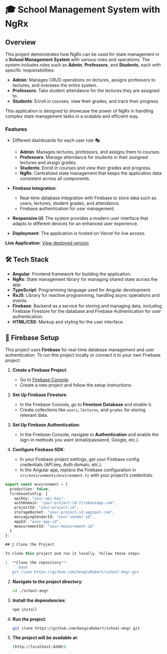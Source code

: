 # 🎓 School Management System with NgRx

## Overview

This project demonstrates how NgRx can be used for state management in a **School Management System** with various roles and operations. The system includes roles such as **Admin**, **Professors**, and **Students**, each with specific responsibilities:

- **Admin**: Manages CRUD operations on lectures, assigns professors to lectures, and oversees the entire system.
- **Professors**: Take student attendance for the lectures they are assigned to.
- **Students**: Enroll in courses, view their grades, and track their progress.

This application is designed to showcase the power of NgRx in handling complex state management tasks in a scalable and efficient way.

### Features
- Different dashboards for each user role 🎭:
  - **Admin**: Manages lectures, professors, and assigns them to courses.
  - **Professors**: Manage attendance for students in their assigned lectures and assign grades.
  - **Students**: Enroll in courses and view their grades and progress.
  - **NgRx**: Centralized state management that keeps the application data consistent across all components.
  
- **Firebase Integration**:
  - Real-time database integration with Firebase to store data such as users, lectures, student grades, and attendance.
  - Firebase authentication for user management.

- **Responsive UI**: The system provides a modern user interface that adapts to different devices for an enhanced user experience.

- **Deployment**: The application is hosted on Vercel for live access.

**Live Application**: [View deployed version](https://school-mngr-lovat.vercel.app/)

## 🛠️ Tech Stack
- **Angular**: Frontend framework for building the application.
- **NgRx**: State management library for managing shared state across the app.
- **TypeScript**: Programming language used for Angular development.
- **RxJS**: Library for reactive programming, handling async operations and events.
- **Firebase**: Backend as a service for storing and managing data, including Firebase Firestore for the database and Firebase Authentication for user authentication.
- **HTML/CSS**: Markup and styling for the user interface.

## 🔧 Firebase Setup

This project uses **Firebase** for real-time database management and user authentication. To run this project locally or connect it to your own Firebase project:

1. **Create a Firebase Project**:
   - Go to [Firebase Console](https://console.firebase.google.com/).
   - Create a new project and follow the setup instructions.

2. **Set Up Firebase Firestore**:
   - In the Firebase Console, go to **Firestore Database** and enable it.
   - Create collections like `users`, `lectures`, and `grades` for storing relevant data.
   
3. **Set Up Firebase Authentication**:
   - In the Firebase Console, navigate to **Authentication** and enable the sign-in methods you want (email/password, Google, etc.).

4. **Configure Firebase SDK**:
   - In your Firebase project settings, get your Firebase config credentials (API key, Auth domain, etc.).
   - In the Angular app, replace the Firebase configuration in `src/environments/environment.ts` with your project’s credentials.

```typescript
export const environment = {
  production: false,
  firebaseConfig: {
    apiKey: "your-api-key",
    authDomain: "your-project-id.firebaseapp.com",
    projectId: "your-project-id",
    storageBucket: "your-project-id.appspot.com",
    messagingSenderId: "your-sender-id",
    appId: "your-app-id",
    measurementId: "your-measurement-id"
  }
};

## 🔧 Clone the Project

To clone this project and run it locally, follow these steps:

1. **Clone the repository**:
   ```bash
   git clone https://github.com/GengiuRobert/school-mngr.git
   ```
2. **Navigate to the project directory**:
   ```bash
   cd ./school-mngr
   ```
3. **Install the dependencies**:
   ```bash
   npm install
   ```
4. **Run the project**:
   ```bash
   git clone https://github.com/GengiuRobert/school-mngr.git
   ```
5. **The project will be available at**:
   ```bash
   (http://localhost:4200/)
   ```
